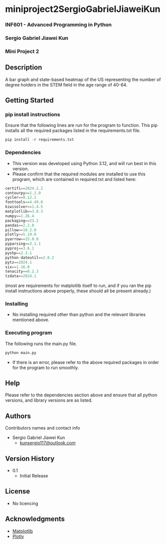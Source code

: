 # miniproject2SergioGabrielJiaweiKun

### INF601 - Advanced Programming in Python
### Sergio Gabriel Jiawei Kun
### Mini Project 2

## Description
A bar graph and state-based heatmap of the US representing the number of degree holders in the STEM field in the age range of 40-64.
## Getting Started
### pip install instructions
Ensure that the following lines are run for the program to function.
This pip installs all the required packages listed in the requirements.txt file.
```python
pip install -r requirements.txt
```

### Dependencies

* This version was developed using Python 3.12, and will run best in this version.
* Please confirm that the required modules are installed to use this program, which are contained in required.txt
and listed here: 
```python
certifi==2024.2.2
contourpy==1.2.0
cycler==0.12.1
fonttools==4.49.0
kiwisolver==1.4.5
matplotlib==3.8.3
numpy==1.26.4
packaging==23.2
pandas==2.2.0
pillow==10.2.0
plotly==5.19.0
pyarrow==15.0.0
pyparsing==3.1.1
pyproj==3.6.1
pyshp==2.3.1
python-dateutil==2.8.2
pytz==2024.1
six==1.16.0
tenacity==8.2.3
tzdata==2024.1
```
(most are requirements for matplotlib itself to run, and if you ran the pip install instructions above properly, these should all be present already.)

### Installing

* No installing required other than python and the relevant libraries mentioned above.

### Executing program
The following runs the main.py file.
```python
python main.py
```
* If there is an error, please refer to the above required packages in order for the program to run smoothly.

## Help

Please refer to the dependencies section above and ensure that all python versions, and library versions are as listed.

## Authors

Contributors names and contact info
* Sergio Gabriel Jiawei Kun
  * kunsergio117@outlook.com

## Version History
* 0.1
    * Initial Release

## License
* No licencing
## Acknowledgments
* [Matplotlib](https://matplotlib.org/stable/tutorials/pyplot.html)
* [Plotly](https://plotly.com/python/)
